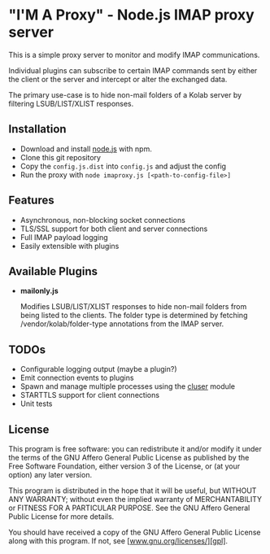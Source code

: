 "I'M A Proxy" - Node.js IMAP proxy server
=========================================

This is a simple proxy server to monitor and modify IMAP communications.

Individual plugins can subscribe to certain IMAP commands sent by either
the client or the server and intercept or alter the exchanged data.

The primary use-case is to hide non-mail folders of a Kolab server by
filtering LSUB/LIST/XLIST responses.


Installation
------------

* Download and install [node.js][nodejs] with npm.
* Clone this git repository
* Copy the `config.js.dist` into `config.js` and adjust the config
* Run the proxy with `node imaproxy.js [<path-to-config-file>]`


Features
--------

* Asynchronous, non-blocking socket connections
* TLS/SSL support for both client and server connections
* Full IMAP payload logging
* Easily extensible with plugins


Available Plugins
-----------------

* **mailonly.js**

  Modifies LSUB/LIST/XLIST responses to hide non-mail folders from being
  listed to the clients. The folder type is determined by fetching
  /vendor/kolab/folder-type annotations from the IMAP server.



TODOs
-----

* Configurable logging output (maybe a plugin?)
* Emit connection events to plugins
* Spawn and manage multiple processes using the [cluser][cluster] module
* STARTTLS support for client connections
* Unit tests


License
-------

This program is free software: you can redistribute it and/or modify
it under the terms of the GNU Affero General Public License as
published by the Free Software Foundation, either version 3 of the
License, or (at your option) any later version.

This program is distributed in the hope that it will be useful,
but WITHOUT ANY WARRANTY; without even the implied warranty of
MERCHANTABILITY or FITNESS FOR A PARTICULAR PURPOSE. See the
GNU Affero General Public License for more details.

You should have received a copy of the GNU Affero General Public License
along with this program. If not, see [www.gnu.org/licenses/][gpl].


[nodejs]:  http://nodejs.org/
[cluster]: http://nodejs.org/docs/latest/api/cluster.html
[gpl]:     http://www.gnu.org/licenses/
